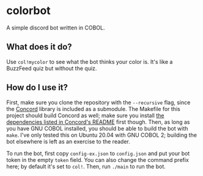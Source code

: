 # colorbot

A simple discord bot written in COBOL.

## What does it do?

Use `col!mycolor` to see what the bot thinks your color is.
It's like a BuzzFeed quiz but without the quiz.

## How do I use it?

First, make sure you clone the repository with the `--recursive` flag,
since the [Concord](https://github.com/Cogmasters/concord) library is included as a submodule.
The Makefile for this project should build Concord as well;
make sure you install [the dependencies listed in Concord's README](https://github.com/Cogmasters/concord#build-instructions) first though.
Then, as long as you have GNU COBOL installed, you should be able to build the bot with `make`.
I've only tested this on Ubuntu 20.04 with GNU COBOL 2;
building the bot elsewhere is left as an exercise to the reader.

To run the bot, first copy `config-ex.json` to `config.json` and put your bot token in the empty `token` field.
You can also change the command prefix here; by default it's set to `col!`.
Then, run `./main` to run the bot.

